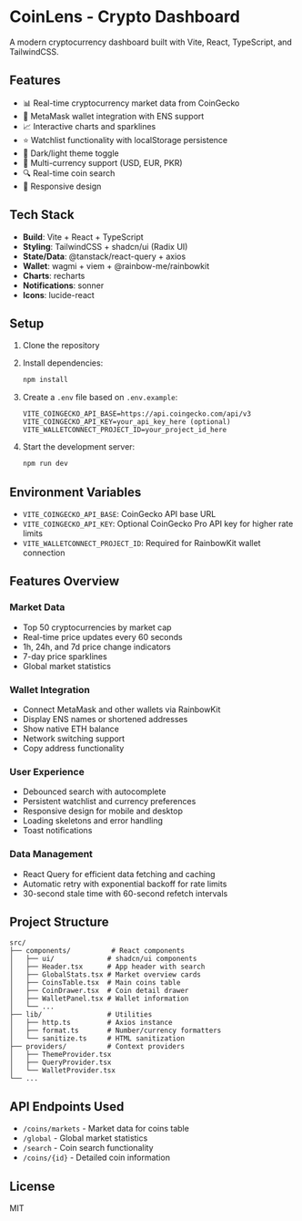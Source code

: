 # CoinLens - Crypto Dashboard

A modern cryptocurrency dashboard built with Vite, React, TypeScript, and TailwindCSS.

## Features

- 📊 Real-time cryptocurrency market data from CoinGecko
- 🔗 MetaMask wallet integration with ENS support
- 📈 Interactive charts and sparklines
- ⭐ Watchlist functionality with localStorage persistence
- 🌙 Dark/light theme toggle
- 💱 Multi-currency support (USD, EUR, PKR)
- 🔍 Real-time coin search
- 📱 Responsive design

## Tech Stack

- **Build**: Vite + React + TypeScript
- **Styling**: TailwindCSS + shadcn/ui (Radix UI)
- **State/Data**: @tanstack/react-query + axios
- **Wallet**: wagmi + viem + @rainbow-me/rainbowkit
- **Charts**: recharts
- **Notifications**: sonner
- **Icons**: lucide-react

## Setup

1. Clone the repository
2. Install dependencies:
   ```bash
   npm install
   ```

3. Create a `.env` file based on `.env.example`:
   ```env
   VITE_COINGECKO_API_BASE=https://api.coingecko.com/api/v3
   VITE_COINGECKO_API_KEY=your_api_key_here (optional)
   VITE_WALLETCONNECT_PROJECT_ID=your_project_id_here
   ```

4. Start the development server:
   ```bash
   npm run dev
   ```

## Environment Variables

- `VITE_COINGECKO_API_BASE`: CoinGecko API base URL
- `VITE_COINGECKO_API_KEY`: Optional CoinGecko Pro API key for higher rate limits
- `VITE_WALLETCONNECT_PROJECT_ID`: Required for RainbowKit wallet connection

## Features Overview

### Market Data
- Top 50 cryptocurrencies by market cap
- Real-time price updates every 60 seconds
- 1h, 24h, and 7d price change indicators
- 7-day price sparklines
- Global market statistics

### Wallet Integration
- Connect MetaMask and other wallets via RainbowKit
- Display ENS names or shortened addresses
- Show native ETH balance
- Network switching support
- Copy address functionality

### User Experience
- Debounced search with autocomplete
- Persistent watchlist and currency preferences
- Responsive design for mobile and desktop
- Loading skeletons and error handling
- Toast notifications

### Data Management
- React Query for efficient data fetching and caching
- Automatic retry with exponential backoff for rate limits
- 30-second stale time with 60-second refetch intervals

## Project Structure

```
src/
├── components/          # React components
│   ├── ui/             # shadcn/ui components
│   ├── Header.tsx      # App header with search
│   ├── GlobalStats.tsx # Market overview cards
│   ├── CoinsTable.tsx  # Main coins table
│   ├── CoinDrawer.tsx  # Coin detail drawer
│   ├── WalletPanel.tsx # Wallet information
│   └── ...
├── lib/                # Utilities
│   ├── http.ts         # Axios instance
│   ├── format.ts       # Number/currency formatters
│   └── sanitize.ts     # HTML sanitization
├── providers/          # Context providers
│   ├── ThemeProvider.tsx
│   ├── QueryProvider.tsx
│   └── WalletProvider.tsx
└── ...
```

## API Endpoints Used

- `/coins/markets` - Market data for coins table
- `/global` - Global market statistics
- `/search` - Coin search functionality
- `/coins/{id}` - Detailed coin information

## License

MIT